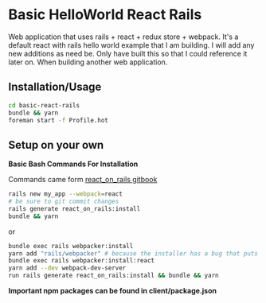 # Basic HelloWorld React Rails

Web application that uses rails + react + redux store + webpack. It's a default react with rails hello world example that I am building. I will add any new additions as need be. Only have built this so that I could reference it later on. When building another web application.

## Installation/Usage
```bash
cd basic-react-rails
bundle && yarn
foreman start -f Profile.hot
```

## Setup on your own
**Basic Bash Commands For Installation**

Commands came form [react_on_rails gitbook](https://shakacode.gitbooks.io/react-on-rails/content/docs/tutorial.html)

```bash
rails new my_app --webpack=react
# be sure to git commit changes
rails generate react_on_rails:install
bundle && yarn
```

or

```bash
bundle exec rails webpacker:install
yarn add "rails/webpacker" # because the installer has a bug that puts in an invalid version in your package.json.
bundle exec rails webpacker:install:react
yarn add --dev webpack-dev-server
run rails generate react_on_rails:install && bundle && yarn
```

**Important npm packages can be found in client/package.json**
